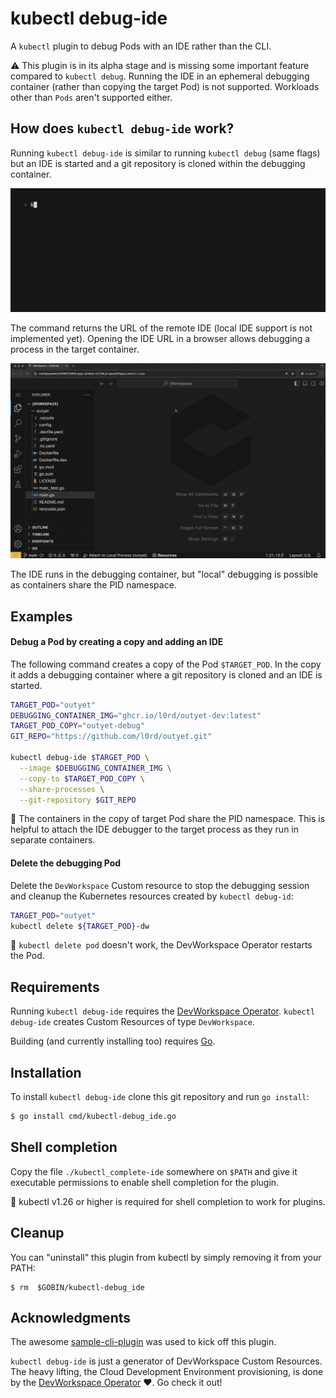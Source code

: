 # kubectl debug-ide

A `kubectl` plugin to debug Pods with an IDE rather than the CLI.

:warning: This plugin is in its alpha stage and is missing some important feature compared to `kubectl debug`. Running
the IDE in an ephemeral debugging container (rather than copying the target Pod) is not supported. Workloads other than
`Pods` aren't supported either.

## How does `kubectl debug-ide` work?

Running `kubectl debug-ide` is similar to running `kubectl debug` (same flags) but an IDE is started and a git
repository is cloned within the debugging container.

![kubectl debug-ide in action](img/demo.gif)

The command returns the URL of the remote IDE (local IDE support is not implemented yet).
Opening the IDE URL in a browser allows debugging a process in the target container.

![debugging using an IDE](img/outyet-debug.gif)

The IDE runs in the debugging container, but "local" debugging is possible as containers share the PID namespace.

## Examples

#### Debug a Pod by creating a copy and adding an IDE

The following command creates a copy of the Pod `$TARGET_POD`. In the copy it adds a debugging container where a git
repository is cloned and an IDE is started.

```bash
TARGET_POD="outyet"
DEBUGGING_CONTAINER_IMG="ghcr.io/l0rd/outyet-dev:latest"
TARGET_POD_COPY="outyet-debug"
GIT_REPO="https://github.com/l0rd/outyet.git"

kubectl debug-ide $TARGET_POD \
  --image $DEBUGGING_CONTAINER_IMG \
  --copy-to $TARGET_POD_COPY \
  --share-processes \
  --git-repository $GIT_REPO
```

:mega: The containers in the copy of target Pod share the PID namespace. This is helpful to attach the IDE debugger to
the target process as they run in separate containers.

#### Delete the debugging Pod

Delete the `DevWorkspace` Custom resource to stop the debugging session and cleanup the Kubernetes resources created by
`kubectl debug-id`:

```bash
TARGET_POD="outyet"
kubectl delete ${TARGET_POD}-dw
```

:mega: `kubectl delete pod` doesn't work, the DevWorkspace Operator restarts the Pod.

## Requirements

Running `kubectl debug-ide` requires the [DevWorkspace Operator](https://github.com/devfile/devworkspace-operator/tree/main).
`kubectl debug-ide` creates Custom Resources of type `DevWorkspace`.

Building (and currently installing too) requires [Go](https://go.dev/dl/).

## Installation

To install `kubectl debug-ide` clone this git repository and run `go install`:

```sh
$ go install cmd/kubectl-debug_ide.go
```

## Shell completion

Copy the file `./kubectl_complete-ide` somewhere on `$PATH` and give it executable permissions to enable shell
completion for the plugin.

:mega: kubectl v1.26 or higher is required for shell completion to work for plugins.

## Cleanup

You can "uninstall" this plugin from kubectl by simply removing it from your PATH:

    $ rm  $GOBIN/kubectl-debug_ide

## Acknowledgments

The awesome [sample-cli-plugin](https://github.com/kubernetes/sample-cli-plugin) was used to kick off this plugin.

`kubectl debug-ide` is just a generator of DevWorkspace Custom Resources. The heavy lifting, the Cloud Development
Environment provisioning, is done by the [DevWorkspace Operator](https://github.com/devfile/devworkspace-operator)
:heart:. Go check it out!
